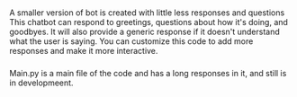 #
A smaller version of bot is created with little less responses and questions
This chatbot can respond to greetings, questions about how it's doing, and goodbyes. It will also provide a generic response if it doesn't understand what the user is saying. You can customize this code to add more responses and make it more interactive.
  


###
Main.py is a main file of the code and has a long responses in it, and still is in developmeent.

